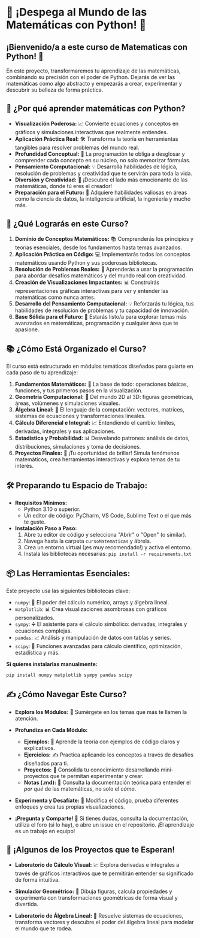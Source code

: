 # 🚀 ¡Despega al Mundo de las Matemáticas con Python! 🐍

## **¡Bienvenido/a a este curso de Matematicas con Python!** 👋

En este proyecto, transformaremos tu aprendizaje de las matemáticas, combinando su precisión con el poder de Python. Dejarás de ver las matemáticas como algo abstracto y empezarás a crear, experimentar y descubrir su belleza de forma práctica. 

## **🤔 ¿Por qué aprender matemáticas *con* Python?**

*   **Visualización Poderosa:** 📈 Convierte ecuaciones y conceptos en gráficos y simulaciones interactivas que realmente entiendes.
*   **Aplicación Práctica Real:** 🛠️ Transforma la teoría en herramientas tangibles para resolver problemas del mundo real.
*   **Profundidad Conceptual:** 🧠 La programación te obliga a desglosar y comprender cada concepto en su núcleo, no solo memorizar fórmulas.
*   **Pensamiento Computacional:** 💡 Desarrolla habilidades de lógica, resolución de problemas y creatividad que te servirán para toda la vida.
*   **Diversión y Creatividad:** 🎉 ¡Descubre el lado más emocionante de las matemáticas, donde tú eres el creador!
*   **Preparación para el Futuro:** 🚀 Adquiere habilidades valiosas en áreas como la ciencia de datos, la inteligencia artificial, la ingeniería y mucho más.

## **🎯 ¿Qué Lograrás en este Curso?**

1.  **Dominio de Conceptos Matemáticos:** 📚 Comprenderás los principios y teorías esenciales, desde los fundamentos hasta temas avanzados.
2.  **Aplicación Práctica en Código:** 💻 Implementarás todos los conceptos matemáticos usando Python y sus poderosas bibliotecas.
3.  **Resolución de Problemas Reales:** 🧩 Aprenderás a usar la programación para abordar desafíos matemáticos y del mundo real con creatividad.
4.  **Creación de Visualizaciones Impactantes:** 📊 Construirás representaciones gráficas interactivas para ver y entender las matemáticas como nunca antes.
5.  **Desarrollo del Pensamiento Computacional:** 💡 Reforzarás tu lógica, tus habilidades de resolución de problemas y tu capacidad de innovación.
6.  **Base Sólida para el Futuro:** 🧱 Estarás listo/a para explorar temas más avanzados en matemáticas, programación y cualquier área que te apasione.

## **📚 ¿Cómo Está Organizado el Curso?**

El curso está estructurado en módulos temáticos diseñados para guiarte en cada paso de tu aprendizaje:

1.  **Fundamentos Matemáticos:** 🔢 La base de todo: operaciones básicas, funciones, y tus primeros pasos en la visualización.
2.  **Geometría Computacional:** 📐 Del mundo 2D al 3D: figuras geométricas, áreas, volúmenes y simulaciones visuales.
3.  **Álgebra Lineal:** 🧮 El lenguaje de la computación: vectores, matrices, sistemas de ecuaciones y transformaciones lineales.
4.  **Cálculo Diferencial e Integral:** 📈 Entendiendo el cambio: límites, derivadas, integrales y sus aplicaciones.
5.  **Estadística y Probabilidad:** 📊 Desvelando patrones: análisis de datos, distribuciones, simulaciones y toma de decisiones.
6.  **Proyectos Finales:** 🚀 ¡Tu oportunidad de brillar! Simula fenómenos matemáticos, crea herramientas interactivas y explora temas de tu interés.

## **🛠️ Preparando tu Espacio de Trabajo:**

*   **Requisitos Mínimos:**
    *   Python 3.10 o superior.
    *   Un editor de código: PyCharm, VS Code, Sublime Text o el que más te guste.
*   **Instalación Paso a Paso:**
    1.  Abre tu editor de código y selecciona "Abrir" o "Open" (o similar).
    2.  Navega hasta la carpeta `cursoMatematicas` y ábrela.
    3.  Crea un entorno virtual (¡es muy recomendado!) y activa el entorno.
    4.  Instala las bibliotecas necesarias: `pip install -r requirements.txt`

## **📦 Las Herramientas Esenciales:**

Este proyecto usa las siguientes bibliotecas clave:

*   `numpy`: 🔢 El poder del cálculo numérico, arrays y álgebra lineal.
*   `matplotlib`: 📊 Crea visualizaciones asombrosas con gráficos personalizados.
*   `sympy`: ➗ El asistente para el cálculo simbólico: derivadas, integrales y ecuaciones complejas.
*   `pandas`: 📈 Análisis y manipulación de datos con tablas y series.
*   `scipy`: 🔬 Funciones avanzadas para cálculo científico, optimización, estadística y más.

**Si quieres instalarlas manualmente:**

```bash
pip install numpy matplotlib sympy pandas scipy
```
## **✍️ ¿Cómo Navegar Este Curso?**

*   **Explora los Módulos:** 🧭 Sumérgete en los temas que más te llamen la atención.

*   **Profundiza en Cada Módulo:**
    *   **Ejemplos:** 📖 Aprende la teoría con ejemplos de código claros y explicativos.
    *   **Ejercicios:** ✍️ Practica aplicando los conceptos a través de desafíos diseñados para ti.
    *   **Proyectos:** 🚀 Consolida tu conocimiento desarrollando mini-proyectos que te permitan experimentar y crear.
    *   **Notas (.md):** 📝 Consulta la documentación teórica para entender el *por qué* de las matemáticas, no solo el *cómo*.

*   **Experimenta y Desafíate:** 🧪 Modifica el código, prueba diferentes enfoques y crea tus propias visualizaciones.

*   **¡Pregunta y Comparte!** 💬 Si tienes dudas, consulta la documentación, utiliza el foro (si lo hay), o abre un issue en el repositorio. ¡El aprendizaje es un trabajo en equipo!

## **🌟 ¡Algunos de los Proyectos que te Esperan!**

*   **Laboratorio de Cálculo Visual:** 📈 Explora derivadas e integrales a través de gráficos interactivos que te permitirán entender su significado de forma intuitiva.

*   **Simulador Geométrico:** 📐 Dibuja figuras, calcula propiedades y experimenta con transformaciones geométricas de forma visual y divertida.

*   **Laboratorio de Álgebra Lineal:** 🧮 Resuelve sistemas de ecuaciones, transforma vectores y descubre el poder del álgebra lineal para modelar el mundo que te rodea.



